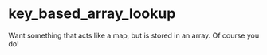 key_based_array_lookup
======================

Want something that acts like a map, but is stored in an array. Of course you do!